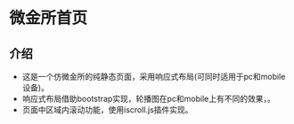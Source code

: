 # 微金所首页

## 介绍
- 这是一个仿微金所的纯静态页面，采用响应式布局(可同时适用于pc和mobile设备)。
- 响应式布局借助bootstrap实现，轮播图在pc和mobile上有不同的效果，。
- 页面中区域内滚动功能，使用iscroll.js插件实现。

